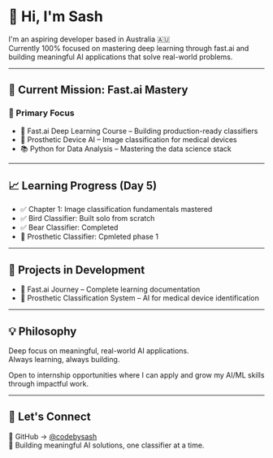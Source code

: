 # 👋 Hi, I'm Sash

I'm an aspiring developer based in Australia 🇦🇺  
Currently 100% focused on mastering deep learning through fast.ai and building meaningful AI applications that solve real-world problems.

---

## 🎯 Current Mission: Fast.ai Mastery

### 📌 Primary Focus
- 🤖 Fast.ai Deep Learning Course – Building production-ready classifiers  
- 🦿 Prosthetic Device AI – Image classification for medical devices  
- 📚 Python for Data Analysis – Mastering the data science stack  

---

## 📈 Learning Progress (Day 5)

- ✅ Chapter 1: Image classification fundamentals mastered  
- ✅ Bird Classifier: Built solo from scratch  
- ✅ Bear Classifier: Completed 
- 🚀 Prosthetic Classifier: Cpmleted phase 1

---

## 🔬 Projects in Development

- 📖 Fast.ai Journey – Complete learning documentation  
- 🦿 Prosthetic Classification System – AI for medical device identification  

---

## 💡 Philosophy

Deep focus on meaningful, real-world AI applications.  
Always learning, always building.

Open to internship opportunities where I can apply and grow my AI/ML skills through impactful work.

---

## 🤝 Let's Connect

📂 GitHub → [@codebysash](https://github.com/codebysash)  
🧠 Building meaningful AI solutions, one classifier at a time.
